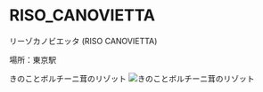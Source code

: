 # RISO_CANOVIETTA
リーゾカノビエッタ (RISO CANOVIETTA)

場所：東京駅

きのことボルチーニ茸のリゾット
![きのことボルチーニ茸のリゾット](https://user-images.githubusercontent.com/20723919/107118250-2266b580-68c3-11eb-8193-c1acff823273.JPG)
